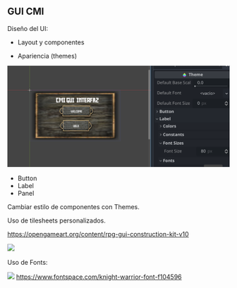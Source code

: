 ## GUI CMI 

Diseño del UI: 

- Layout y componentes

- Apariencia (themes)


![](GUI_CMI.png)

* Button
* Label
* Panel


Cambiar estilo de componentes con Themes. 

Uso de tilesheets personalizados. 

https://opengameart.org/content/rpg-gui-construction-kit-v10

![](https://opengameart.org/sites/default/files/styles/medium/public/preview_6.jpg) 

Uso de Fonts: 

![](https://see.fontimg.com/api/rf5/w16n8/NzZlMTAyNDg0YzM5NGVhMjk4ZTEyMTBiNTU1YTRmZjQub3Rm/S05JR0hUIFdBUlJJT1I/knight-warrior.png?r=fs&h=130&w=2000&fg=000000&bg=FFFFFF&tb=1&s=65) 
https://www.fontspace.com/knight-warrior-font-f104596

